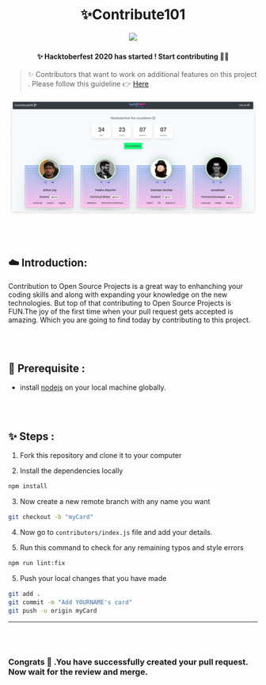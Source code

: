 <h1 align="center">
  ✨Contribute101
</h1>
<p align="center"> 
<img src="https://travis-ci.com/RocktimSaikia/Contribute-101.svg?branch=master" />
<h4 align="center">✨ Hacktoberfest 2020 has started ! Start contributing 🚀🎉</h4>
</p>

<!-- > ### ✨ Hacktoberfest 2019 has ended ! See you in 2020 🚀🎉 -->

> ✨ Contributors that want to work on additional features on this project . Please follow this guideline :point_right: [Here](https://github.com/RocktimSaikia/Contribute-101/blob/master/contributors-guide.md)

<img src="screenshots/hacktober.png"/>

<br><br>

## :cloud: Introduction:

Contribution to Open Source Projects is a great way to enhanching your coding skills and along with expanding your knowledge on the new technologies. But top of that contributing to Open Source Projects is FUN.The joy of the first time when your pull request gets accepted is amazing. Which you are going to find today by contributing to this project.

<br><br>

## :hammer: Prerequisite :

- install [nodejs](https://nodejs.org) on your local machine globally.

<br><br>

## :sparkles: Steps :

1. Fork this repository and clone it to your computer

2. Install the dependencies locally

```bash
npm install
```

3. Now create a new remote branch with any name you want

```bash
git checkout -b "myCard"
```

4. Now go to `contributors/index.js` file and add your details.

5. Run this command to check for any remaining typos and style errors

```bash
npm run lint:fix
```

5. Push your local changes that you have made

```bash
git add .
git commit -m "Add YOURNAME's card"
git push -u origin myCard
```

---

<br><br>

### Congrats :tada: .You have successfully created your pull request. Now wait for the review and merge.
